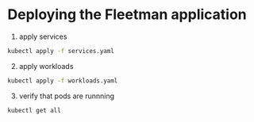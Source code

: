 
# Deploying the Fleetman application


1. apply services
```sh
kubectl apply -f services.yaml
```

2. apply workloads
```sh
kubectl apply -f workloads.yaml
```

3. verify that pods are runnning
```sh
kubectl get all
```




